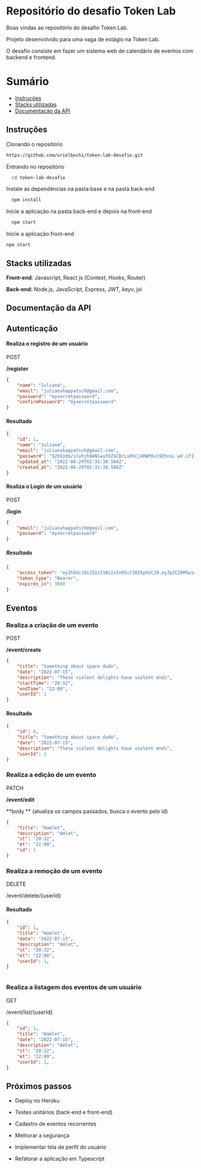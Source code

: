 # Repositório do desafio Token Lab

Boas vindas ao repositório do desafio Token Lab. 

Projeto desenvolvido para uma vaga de estágio na Token Lab.

O desafio consiste em fazer um sistema web de calendário de eventos com backend e frontend.



# Sumário

- [Instruções](#instruções)
- [Stacks utilizadas](#stacks-utilizadas)
- [Documentação da API](#documentação-da-API)



## Instruções

Clonando o repositório

```bash
https://github.com/urielbochi/token-lab-desafio.git
```

Entrando no repositório

```bash
  cd token-lab-desafio
```

Instale as dependências na pasta base e na pasta back-end

```bash
  npm install
```

Inicie a aplicação na pasta back-end e depois na front-end

```bash
  npm start
```

Inicie a aplicação front-end

```
npm start
```





## Stacks utilizadas

**Front-end**: Javascript, React js (Context, Hooks, Router)

**Back-end:** Node.js, JavaScript, Express, JWT, keyv, joi



## Documentação da API



## Autenticação

#### Realiza o registro de um usuário

POST

**/register**

```json
{
    "name": "Juliana",
    "email": "julianahappatsch@gmail.com",
    "password": "mysecretpassword",
    "confirmPassword": "mysecretpassword" 
}
```

#### Resultado

```json
{
    "id": 1,
    "name": "Juliana",
    "email": "julianahappatsch@gmail.com",
    "password": "$2b$10$/slvhjh0ANlwufUZGCBrLu05Cj4RWPDvl9ZhnsL.wV.if173f.6J6",
    "updated_at": "2022-06-29T02:31:30.504Z",
    "created_at": "2022-06-29T02:31:30.504Z"
}

```

#### Realiza o Login de um usuário

POST

**/login**

```json
{
    "email": "julianahappatsch@gmail.com",
    "password": "mysecretpassword"
}
```

##### Resultado

```json
{
    "access_token": "eyJhbGciOiJIUzI1NiIsInR5cCI6IkpXVCJ9.eyJpZCI6MSwiaWF0IjoxNjU2NDcwMDgxLCJleHAiOjE2NTY0NzM2ODF9.1Wy00ocMc85yjEb7lN2Apkc95qrHQH8vzBaSGkSBKac",
    "token_type": "Bearer",
    "expires_in": 3600
}
```



## Eventos

### Realiza a criação de um evento

POST

**/event/create**

```json
{
    "title": "Something about space dude",
    "date": "2022-07-15",
    "description": "These violent delights have violent ends",
    "startTime": "20:32",
    "endTime": "22:00",
    "userId": 1
}
```

#### Resultado

```json
{
    "id": 6,
    "title": "Something about space dude",
    "date": "2022-07-15",
    "description": "These violent delights have violent ends",
    "userId": 1
}
```

### Realiza a edição de um evento

PATCH

**/event/edit**

**body ** (atualiza os campos passados, busca o evento pelo id)

```json
{
    "title": "Hamlet",
    "description": "Amlet",
    "st": "20:32",
    "et": "22:00",
    "id": 1
}
```

### Realiza a remoção de um evento

DELETE

/event/delete/{userId}

#### Resultado

````json
{
    "id": 1,
    "title": "Hamlet",
    "date": "2022-07-15",
    "description": "Amlet",
    "st": "20:32",
    "et": "22:00",
    "userId": 1,
}
````



```json

```

### Realiza a listagem dos eventos de um usuário

GET

/event/list/{userId}

```json
{
    "id": 1,
    "title": "Hamlet",
    "date": "2022-07-15",
    "description": "Amlet",
    "st": "20:32",
    "et": "22:00",
    "userId": 1,
}
```



## Próximos passos

* Deploy no Heroku
* Testes unitários (back-end e front-end)
* Cadastro de eventos recorrentes

* Melhorar a segurança
* Implementar tela de perfil do usuário
* Refatorar a aplicação em Typescript













